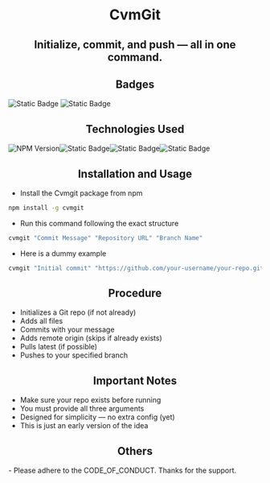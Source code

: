 <h1 align="center">CvmGit</h1>

<h2 align="center"> Initialize, commit, and push — all in one command.</h2>

<h2 align="center">Badges</h2>

![Static Badge](https://img.shields.io/badge/license-GPL3-blue?style=for-the-badge&link=https%3A%2F%2Fgithub.com%2FSwastikTheCaveman%2FCvmGit-CLI%3Ftab%3DGPL-3.0-1-ov-file)
![Static Badge](https://img.shields.io/badge/SwastikTheCaveman-blue?style=for-the-badge&link=https%3A%2F%2Fgithub.com%2FSwastikTheCaveman)


<h2 align="center">Technologies Used</h2>

![NPM Version](https://img.shields.io/npm/v/cvmgit?style=for-the-badge&color=red&link=https%3A%2F%2Fwww.npmjs.com%2Fpackage%2Fcvmgit)![Static Badge](https://img.shields.io/badge/javascript-yellow?style=for-the-badge&logo=javascript&color=light%20yellow)![Static Badge](https://img.shields.io/badge/nodejs-yellow?style=for-the-badge&logo=node.js&color=black)![Static Badge](https://img.shields.io/badge/git-yellow?style=for-the-badge&logo=git&color=brown)




<h2 align="center">Installation and Usage</h2>

- Install the Cvmgit package from npm

```bash
npm install -g cvmgit
```

- Run this command following the exact structure

```bash
cvmgit "Commit Message" "Repository URL" "Branch Name"
```

- Here is a dummy example

```bash
cvmgit "Initial commit" "https://github.com/your-username/your-repo.git" "main"
```

<h2 align="center">Procedure</h2>

- Initializes a Git repo (if not already)
- Adds all files
- Commits with your message
- Adds remote origin (skips if already exists)
- Pulls latest (if possible)
- Pushes to your specified branch

<h2 align="center">Important Notes</h2>

- Make sure your repo exists before running
- You must provide all three arguments
- Designed for simplicity — no extra config (yet)
- This is just an early version of the idea

<h2 align="center">Others</h2>
- Please adhere to the CODE_OF_CONDUCT. Thanks for the support.
